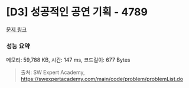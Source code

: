 # [D3] 성공적인 공연 기획 - 4789 

[문제 링크](https://swexpertacademy.com/main/code/problem/problemDetail.do?contestProbId=AWS2dSgKA8MDFAVT) 

### 성능 요약

메모리: 59,788 KB, 시간: 147 ms, 코드길이: 677 Bytes



> 출처: SW Expert Academy, https://swexpertacademy.com/main/code/problem/problemList.do